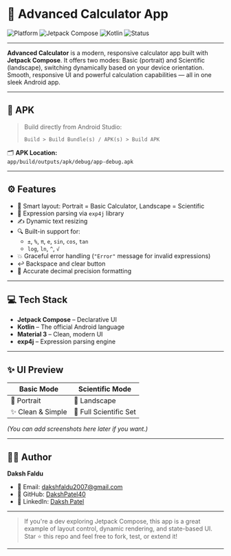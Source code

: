  
# 🧮 Advanced Calculator App

![Platform](https://img.shields.io/badge/platform-Android-blue)
![Jetpack Compose](https://img.shields.io/badge/Jetpack%20Compose-%F0%9F%92%9A-blue)
![Kotlin](https://img.shields.io/badge/language-Kotlin-orange)
![Status](https://img.shields.io/badge/status-Completed-brightgreen)

---

**Advanced Calculator** is a modern, responsive calculator app built with **Jetpack Compose**. It offers two modes: Basic (portrait) and Scientific (landscape), switching dynamically based on your device orientation. Smooth, responsive UI and powerful calculation capabilities — all in one sleek Android app.

---

## 📱 APK

> Build directly from Android Studio:
>  
> `Build > Build Bundle(s) / APK(s) > Build APK`

🗂 **APK Location:**  
`app/build/outputs/apk/debug/app-debug.apk`

---

## ⚙️ Features

- 🧠 Smart layout: Portrait = Basic Calculator, Landscape = Scientific
- 🧮 Expression parsing via `exp4j` library
- ✍️ Dynamic text resizing
- 🔍 Built-in support for:
  - `±`, `%`, `π`, `e`, `sin`, `cos`, `tan`
  - `log`, `ln`, `^`, `√`
- 💥 Graceful error handling (`"Error"` message for invalid expressions)
- ↩️ Backspace and clear button
- 📐 Accurate decimal precision formatting

---

## 💻 Tech Stack

- **Jetpack Compose** – Declarative UI
- **Kotlin** – The official Android language
- **Material 3** – Clean, modern UI
- **exp4j** – Expression parsing engine

---

## ✨ UI Preview

| Basic Mode | Scientific Mode |
|------------|-----------------|
| 📱 Portrait | 📱 Landscape   |
| ✨ Clean & Simple | 🔬 Full Scientific Set |

_(You can add screenshots here later if you want.)_

---

## 👨‍💻 Author

**Daksh Faldu**

- 📧 Email: [dakshfaldu2007@gmail.com](mailto:dakshfaldu2007@gmail.com)
- 🐙 GitHub: [DakshPatel40](https://github.com/DakshPatel40)
- 💼 LinkedIn: [Daksh Patel](https://linkedin.com/in/daksh-patel40)

---

> If you're a dev exploring Jetpack Compose, this app is a great example of layout control, dynamic rendering, and state-based UI.  
> Star ⭐ this repo and feel free to fork, test, or extend it!

---
